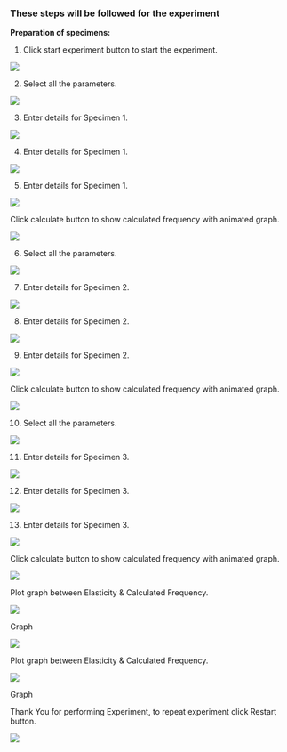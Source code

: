 ### These steps will be followed for the experiment
<!-- **PRE EXPERIMENT TASK**
<br>
1) What is distributed system?<br>
2) What is discrete system?<br>
3) What is degree of freedom?<br>
4) What is the mathematical formula for mode shapes in a supported
plate?<br>
5) What is the mathematical formula for natural frequency in a supported![pr1](https://user-images.githubusercontent.com/71967438/163149299-5cce79e5-d157-47e9-9c2f-76de59439c5c.png)

plate?<br> -->

**Preparation of specimens:**

1. Click start experiment button to start the experiment.

<img src="images/pr1.png">

2. Select all the parameters.

<img src="images/pr2.png">

3. Enter details for Specimen 1.

<img src="images/pr3.png">

4. Enter details for Specimen 1.

<img src="images/pr4.png">

5. Enter details for Specimen 1.

<img src="images/pr5.png">

Click calculate button to show calculated frequency with animated graph.

<img src="images/pr6.png">

6. Select all the parameters.

<img src="images/pr7.png">

7. Enter details for Specimen 2.

<img src="images/pr8.png">

8. Enter details for Specimen 2.

<img src="images/pr9.png">

9. Enter details for Specimen 2.

<img src="images/pr10.png">

Click calculate button to show calculated frequency with animated graph.

<img src="images/pr11.png">

10. Select all the parameters.

<img src="images/pr12.png">

11. Enter details for Specimen 3.

<img src="images/pr13.png">

12. Enter details for Specimen 3.

<img src="images/pr14.png">

13. Enter details for Specimen 3.

<img src="images/pr15.png">

Click calculate button to show calculated frequency with animated graph.

<img src="images/pr16.png">

Plot graph between Elasticity & Calculated Frequency.

<img src="images/pr17.png">

Graph

<img src="images/pr18.png">

Plot graph between Elasticity & Calculated Frequency.

<img src="images/pr19.png">

Graph

Thank You for performing Experiment, to repeat experiment click Restart button.

<img src="images/pr20.png">


<br>


<!-- 
**POST EXPERIMENT TASK**
<br>
1) Compute frequency for five different lengths of the plate, keeping all
other parameter constant. Plot a graph between frequency and length.<br>
2) Calculate the natural frequencies of plate and simulate the first five
modes shapes.<br> -->
